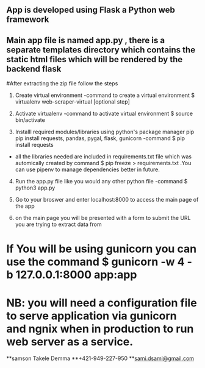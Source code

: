 ## App is developed using Flask a Python web framework
## Main app file is named app.py , there is a separate templates directory which contains the static html files which will be rendered by the backend flask 

  #After extracting the zip file follow the steps 
1. Create virtual environment 
-command to create a virtual environment  $ virtualenv web-scraper-virtual [optional step]
    
2. Activate virtualenv 
-command  to activate virtual environment $ source bin/activate

3. Installl required modules/libraries using python's package manager pip 
pip install requests, pandas, pygal, flask, gunicorn
-command $ pip install requests
* all the libraries needed are included in requirements.txt file which was automically created by 
command $ pip freeze > requirements.txt .You can use pipenv to manage dependencies better in future. 
4. Run the app.py file like you would any other python file 
-command $ python3 app.py 

5. Go to your broswer and enter localhost:8000 to access the main page of the app 

6. on the main page you will be presented with a form to submit the URL you are trying to extract data from

# If You will be using gunicorn you can use the command $ gunicorn -w 4 -b 127.0.0.1:8000 app:app
# NB: you will need a configuration file to serve application via gunicorn and ngnix when in production to run web server as a service.


**samson Takele Demma
**+421-949-227-950
**sami.dsami@gmail.com 


